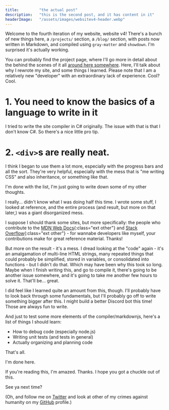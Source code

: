 ```yaml
---
title:         "the actual post"
description:   "this is the second post, and it has content in it"
headerImage:   "/assets/images/websitev4-header.webp"
---
```


Welcome to the fourth iteration of my website, website v4! There's a bunch of new things here, a `/projects/` section, a `/blog/` section, with posts now written in Markdown, and compiled using `gray-matter` and `showdown`. I'm surprised it's actually working.

You can probably find the project page, where I'll go more in detail about the behind the scenes of it all [around here somewhere](https://andythepie.github.io/projects/02.20.2020-website_v4.html). Here, I'll talk about why I rewrote my site, and some things I learned. Please note that I am a relatively new "developer" with an extraordinary lack of experience. Cool? Cool.

# 1. You need to know the basics of a language to write in it

I tried to write the site compiler in C# originally. The issue with that is that I don't know C#. So there's a nice little pro tip.

# 2. `<div>`s are really neat.

I think I began to use them a lot more, especially with the progress bars and all the sort. They're very helpful, especially with the mess that is "me writing CSS" and also inheritance, or something like that.

I'm done with the list, I'm just going to write down some of my other thoughts.

I really... didn't know what I was doing half this time. I wrote some stuff, I looked at reference, and the entire process (and result, but more on that later,) was a giant disorganized mess.

I suppose I should thank some sites, but more specifically: the people who contribute to the [MDN Web Docs](https://developer.mozilla.org/en-US/){:class="ext other"} and [Stack Overflow](https://stackoverflow.com/){:class="ext other"} - for wannabe developers like myself, your contributions make for great reference material. Thanks!

But more on the result - it's a mess. I dread looking at the "code" again - it's an amalgamation of multi-line HTML strings, many repeated things that could probably be simplified, stored in variables, or consolidated into functions - but I didn't do that. Which may have been why this took so long. Maybe when I finish writing this, and go to compile it, there's going to be another issue somewhere, and it's going to take me another few hours to solve it. That'll be... great.

I did feel like I learned quite an amount from this, though. I'll probably have to look back through some fundamentals, but I'll probably go off to write something bigger after this. I might build a better Discord bot this time! Those are always fun to write. 

And just to test some more elements of the compiler/markdownjs, here's a list of things I should learn:

- How to debug code (especially node.js)
- Writing unit tests (and tests in general)
- Actually organizing and planning code

That's all.

I'm done here. 



If you're reading this, I'm amazed. Thanks. I hope you got a chuckle out of this.



See ya next time?

(Oh, and follow me on [Twitter](https;//twitter.com/AndzCLiv3) and look at other of my crimes against humanity on my [GitHub](https://github.com/andythepie) profile.)